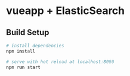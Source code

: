 # vueapp + ElasticSearch

> 

## Build Setup

``` bash
# install dependencies
npm install

# serve with hot reload at localhost:8080
npm run start

```
